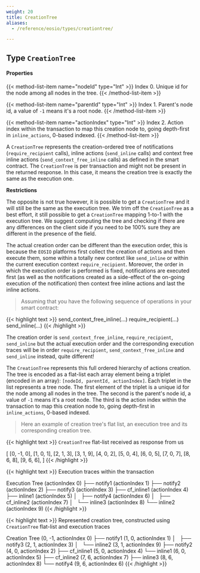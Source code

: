 ```yaml
---
weight: 20
title: CreationTree
aliases:
  - /reference/eosio/types/creationtree/

---
```


## Type `CreationTree`

#### Properties

{{< method-list-item name="nodeId" type="Int" >}}
  Index 0. Unique id for the node among all nodes in the tree.
{{< /method-list-item >}}

{{< method-list-item name="parentId" type="Int" >}}
  Index 1. Parent's node id, a value of `-1` means it's a root node.
{{< /method-list-item >}}

{{< method-list-item name="actionIndex" type="Int" >}}
  Index 2. Action index within the transaction to map this creation node to, going depth-first in `inline_actions`, 0-based indexed.
{{< /method-list-item >}}

A `CreationTree` represents the creation-ordered tree of notifications (`require_recipient` calls),
inline actions (`send_inline` calls) and context free inline actions (`send_context_free_inline` calls) as defined
in the smart contract. The `CreationTree` is per transaction and might not be present in the returned response. In
this case, it means the creation tree is exactly the same as the execution one.

**Restrictions**

The opposite is not true however, it is possible to get a `CreationTree` and it will still be
the same as the execution tree. We trim off the `CreationTree` as a best effort, it still possible to get a
`CreationTree` mapping 1-to-1 with the execution tree. We suggest computing the tree and checking if there are
any differences on the client side if you need to be 100% sure they are different in the presence of the field.

The actual creation order can be different than the execution order, this is because the `EOSIO` platforms
first collect the creation of actions and then execute them, some within a totally new context like
`send_inline` or within the current execution context `require_recipient`. Moreover, the order in which
the execution order is performed is fixed, notifications are executed first (as well as the notifications created
as a side-effect of the on-going execution of the notification) then context free inline actions and last
the inline actions.

> Assuming that you have the following sequence of operations in your smart contract:

{{< highlight text >}}
send_context_free_inline(...)
require_recipient(...)
send_inline(...)
{{< /highlight >}}

The creation order is `send_context_free_inline`, `require_recipient`, `send_inline` but the actual execution
order and the corresponding execution traces will be in order `require_recipient`, `send_context_free_inline`
and `send_inline` instead, quite different!

The `CreationTree` represents this full ordered hierarchy of actions creation. The tree is encoded as a flat-list
each array element being a triplet (encoded in an array): `[nodeId, parentId, actionIndex]`. Each triplet in
the list represents a tree node. The first element of the triplet is a unique id for the node among all nodes
in the tree. The second is the parent's node id, a value of `-1` means it's a root node. The third is the
action index within the transaction to map this creation node to, going depth-first in `inline_actions`,
0-based indexed.

> Here an example of creation tree's flat list, an execution tree and its corresponding creation tree.

{{< highlight text >}}
`CreationTree` flat-list received as response from us

[
    [0, -1, 0],
    [1, 0, 1],
    [2, 1, 3],
    [3, 1, 9],
    [4, 0, 2],
    [5, 0, 4],
    [6, 0, 5],
    [7, 0, 7],
    [8, 6, 8],
    [9, 6, 6],
]
{{< /highlight >}}

{{< highlight text >}}
Execution traces within the transaction

Execution Tree              (actionIndex 0)
    ├── notify1             (actionIndex 1)
    ├── notify2             (actionIndex 2)
    ├── notify3             (actionIndex 3)
    ├── cf_inline1          (actionIndex 4)
    ├── inline1             (actionIndex 5)
    │   ├── notify4         (actionIndex 6)
    │   ├── cf_inline2      (actionIndex 7)
    │   └── inline3         (actionIndex 8)
    └── inline2             (actionIndex 9)
{{< /highlight >}}

{{< highlight text >}}
Represented creation tree, constructed using `CreationTree` flat-list and execution traces

Creation Tree               (0, -1, actionIndex 0)
    ├── notify1             (1, 0, actionIndex 1)
    │   ├── notify3         (2, 1, actionIndex 3)
    │   └── inline2         (3, 1, actionIndex 9)
    ├── notify2             (4, 0, actionIndex 2)
    ├── cf_inline1          (5, 0, actionIndex 4)
    └── inline1             (6, 0, actionIndex 5)
        ├── cf_inline2      (7, 6, actionIndex 7)
        ├── inline3         (8, 6, actionIndex 8)
        └── notify4         (9, 6, actionIndex 6)
{{< /highlight >}}
